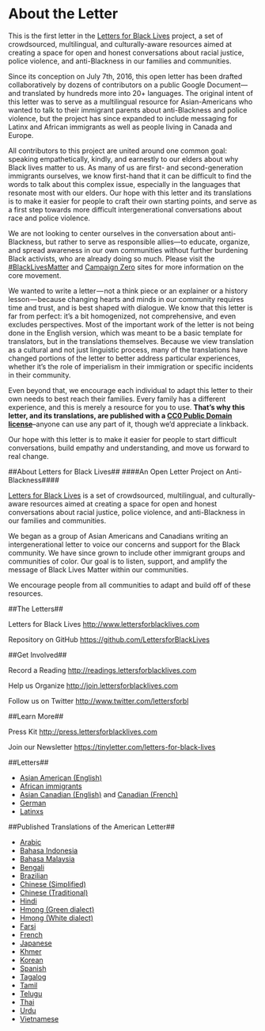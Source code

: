 # About the Letter

This is the first letter in the [Letters for Black Lives](http://about.lettersforblacklives.com) project, a set of crowdsourced, multilingual, and culturally-aware resources aimed at creating a space for open and honest conversations about racial justice, police violence, and anti-Blackness in our families and communities.

Since its conception on July 7th, 2016, this open letter has been drafted collaboratively by dozens of contributors on a public Google Document—and translated by hundreds more into 20+ languages.  The original intent of this letter was to serve as a multilingual resource for Asian-Americans who wanted to talk to their immigrant parents about anti-Blackness and police violence, but the project has since expanded to include messaging for Latinx and African immigrants as well as people living in Canada and Europe.

All contributors to this project are united around one common goal: speaking empathetically, kindly, and earnestly to our elders about why Black lives matter to us. As many of us are first- and second-generation immigrants ourselves, we know first-hand that it can be difficult to find the words to talk about this complex issue, especially in the languages that resonate most with our elders. Our hope with this letter and its translations is to make it easier for people to craft their own starting points, and serve as a first step towards more difficult intergenerational conversations about race and police violence.

We are not looking to center ourselves in the conversation about anti-Blackness, but rather to serve as responsible allies—to educate, organize, and spread awareness in our own communities without further burdening Black activists, who are already doing so much. Please visit the [#BlackLivesMatter](http://blacklivesmatter.com) and [Campaign Zero](http://www.joincampaignzero.org/#vision) sites for more information on the core movement.

We wanted to write a letter — not a think piece or an explainer or a history lesson — because changing hearts and minds in our community requires time and trust, and is best shaped with dialogue. We know that this letter is far from perfect: it’s a bit homogenized, not comprehensive, and even excludes perspectives. Most of the important work of the letter is not being done in the English version, which was meant to be a basic template for translators, but in the translations themselves. Because we view translation as a cultural and not just linguistic process, many of the translations have changed portions of the letter to better address particular experiences, whether it’s the role of imperialism in their immigration or specific incidents in their community.

Even beyond that, we encourage each individual to adapt this letter to their own needs to best reach their families. Every family has a different experience, and this is merely a resource for you to use. **That’s why this letter, and its translations, are published with a [CC0 Public Domain license](https://creativecommons.org/choose/zero/)**–anyone can use any part of it, though we’d appreciate a linkback. 

Our hope with this letter is to make it easier for people to start difficult conversations, build empathy and understanding, and move us forward to real change.


##About Letters for Black Lives##
####An Open Letter Project on Anti-Blackness####

[Letters for Black Lives](http://lettersforblacklives.com) is a set of crowdsourced, multilingual, and culturally-aware resources aimed at creating a space for open and honest conversations about racial justice, police violence, and anti-Blackness in our families and communities. 

We began as a group of Asian Americans and Canadians writing an intergenerational letter to voice our concerns and support for the Black community. We have since grown to include other immigrant groups and communities of color. Our goal is to listen, support, and amplify the message of Black Lives Matter within our communities. 

We encourage people from all communities to adapt and build off of these resources.  


##The Letters##

Letters for Black Lives
http://www.lettersforblacklives.com

Repository on GitHub
https://github.com/LettersforBlackLives

##Get Involved##

Record a Reading
http://readings.lettersforblacklives.com

Help us Organize
http://join.lettersforblacklives.com

Follow us on Twitter
http://www.twitter.com/lettersforbl


##Learn More##

Press Kit
http://press.lettersforblacklives.com

Join our Newsletter
https://tinyletter.com/letters-for-black-lives

##Letters##
* [Asian American (English)](https://lettersforblacklives.com/7ca577d59f4c)
* [African immigrants](https://lettersforblacklives.com/e713224282d2)
* [Asian Canadian (English)](https://lettersforblacklives.com/da04d08f2c2e) and [Canadian (French)](https://lettersforblacklives.com/c82990294317)
* [German](https://lettersforblacklives.com/8fa37d38ea13)
* [Latinxs](https://lettersforblacklives.com/72bd91ca43ca)

##Published Translations of the American Letter##
* [Arabic](https://lettersforblacklives.com/392460e31329)
* [Bahasa Indonesia](https://lettersforblacklives.com/364d93e62822)
* [Bahasa Malaysia](https://lettersforblacklives.com/a62decf7704b)
* [Bengali](https://lettersforblacklives.com/1bc0dfd460e2)
* [Brazilian](https://lettersforblacklives.com/d610375ea8d0)
* [Chinese (Simplified)](https://lettersforblacklives.com/edbf828433c3)
* [Chinese (Traditional)](https://lettersforblacklives.com/6770eed17e9)
* [Hindi](https://lettersforblacklives.com/9c8c221aa3b2)
* [Hmong (Green dialect)](https://lettersforblacklives.com/d7f837c5776e)
* [Hmong (White dialect)](https://lettersforblacklives.com/effb8f362537)
* [Farsi](https://lettersforblacklives.com/69cf2acf4c52)
* [French](https://lettersforblacklives.com/7c89bb2e724e)
* [Japanese](https://lettersforblacklives.com/3432c44c312a)
* [Khmer](https://lettersforblacklives.com/a546a8769a99)
* [Korean](https://lettersforblacklives.com/cc7bac2283a5)
* [Spanish](https://lettersforblacklives.com/6a451b1a6099)
* [Tagalog](https://lettersforblacklives.com/e52a185d1488)
* [Tamil](https://lettersforblacklives.com/1bd896a02fe6)
* [Telugu](https://lettersforblacklives.com/cea3cb627acc)
* [Thai](https://lettersforblacklives.com/ad7d82837d02)
* [Urdu](https://lettersforblacklives.com/9c7edc7baeb3)
* [Vietnamese](https://lettersforblacklives.com/4a3f1e2c7535)

